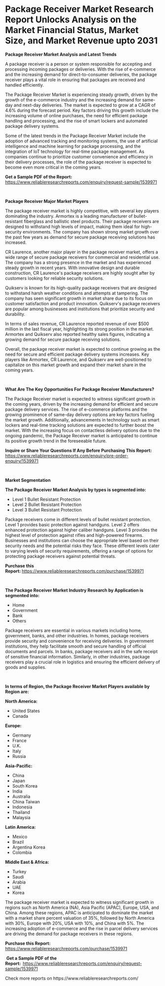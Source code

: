 <p><h1>Package Receiver Market Research Report Unlocks Analysis on the Market Financial Status, Market Size, and Market Revenue upto 2031</h1></p><p><strong>Package Receiver Market Analysis and Latest Trends</strong></p>
<p><p>A package receiver is a person or system responsible for accepting and processing incoming packages or deliveries. With the rise of e-commerce and the increasing demand for direct-to-consumer deliveries, the package receiver plays a vital role in ensuring that packages are received and handled efficiently.</p><p>The Package Receiver Market is experiencing steady growth, driven by the growth of the e-commerce industry and the increasing demand for same-day and next-day deliveries. The market is expected to grow at a CAGR of 4.6% during the forecast period. Key factors driving this growth include the increasing volume of online purchases, the need for efficient package handling and processing, and the rise of smart lockers and automated package delivery systems.</p><p>Some of the latest trends in the Package Receiver Market include the adoption of advanced tracking and monitoring systems, the use of artificial intelligence and machine learning for package processing, and the integration of IoT technology for real-time package management. As companies continue to prioritize customer convenience and efficiency in their delivery processes, the role of the package receiver is expected to become even more critical in the coming years.</p></p>
<p><strong>Get a Sample PDF of the Report:&nbsp;</strong> <a href="https://www.reliableresearchreports.com/enquiry/request-sample/1539971">https://www.reliableresearchreports.com/enquiry/request-sample/1539971</a></p>
<p>&nbsp;</p>
<p><strong>Package Receiver Major Market Players</strong></p>
<p><p>The package receiver market is highly competitive, with several key players dominating the industry. Armortex is a leading manufacturer of bullet-resistant fiberglass and ballistic steel products. Their package receivers are designed to withstand high levels of impact, making them ideal for high-security environments. The company has shown strong market growth over the past few years as demand for secure package receiving solutions has increased.</p><p>CR Laurence, another major player in the package receiver market, offers a wide range of secure package receivers for commercial and residential use. The company has a strong presence in the market and has experienced steady growth in recent years. With innovative design and durable construction, CR Laurence's package receivers are highly sought after by customers looking for reliable security solutions.</p><p>Quikserv is known for its high-quality package receivers that are designed to withstand harsh weather conditions and attempts at tampering. The company has seen significant growth in market share due to its focus on customer satisfaction and product innovation. Quikserv's package receivers are popular among businesses and institutions that prioritize security and durability.</p><p>In terms of sales revenue, CR Laurence reported revenue of over $500 million in the last fiscal year, highlighting its strong position in the market. Armortex and Quikserv also reported healthy sales figures, indicating a growing demand for secure package receiving solutions.</p><p>Overall, the package receiver market is expected to continue growing as the need for secure and efficient package delivery systems increases. Key players like Armortex, CR Laurence, and Quikserv are well-positioned to capitalize on this market growth and expand their market share in the coming years.</p></p>
<p>&nbsp;</p>
<p><strong>What Are The Key Opportunities For Package Receiver Manufacturers?</strong></p>
<p><p>The Package Receiver market is expected to witness significant growth in the coming years, driven by the increasing demand for efficient and secure package delivery services. The rise of e-commerce platforms and the growing prominence of same-day delivery options are key factors fueling the market growth. Additionally, advancements in technology such as smart lockers and real-time tracking solutions are expected to further boost the market. With the increasing focus on contactless delivery options due to the ongoing pandemic, the Package Receiver market is anticipated to continue its positive growth trend in the foreseeable future.</p></p>
<p><strong>Inquire or Share Your Questions If Any Before Purchasing This Report:</strong> <a href="https://www.reliableresearchreports.com/enquiry/pre-order-enquiry/1539971">https://www.reliableresearchreports.com/enquiry/pre-order-enquiry/1539971</a></p>
<p>&nbsp;</p>
<p><strong>Market Segmentation</strong></p>
<p><strong>The Package Receiver Market Analysis by types is segmented into:</strong></p>
<p><ul><li>Level 1 Bullet Resistant Protection</li><li>Level 2 Bullet Resistant Protection</li><li>Level 3 Bullet Resistant Protection</li></ul></p>
<p><p>Package receivers come in different levels of bullet resistant protection. Level 1 provides basic protection against handguns. Level 2 offers enhanced protection against higher caliber handguns. Level 3 provides the highest level of protection against rifles and high-powered firearms. Businesses and institutions can choose the appropriate level based on their security needs and the potential risks they face. These different levels cater to varying levels of security requirements, offering a range of options for protecting package receivers against potential threats.</p></p>
<p><strong>Purchase this Report:&nbsp;</strong><a href="https://www.reliableresearchreports.com/purchase/1539971">https://www.reliableresearchreports.com/purchase/1539971</a></p>
<p>&nbsp;</p>
<p><strong>The Package Receiver Market Industry Research by Application is segmented into:</strong></p>
<p><ul><li>Home</li><li>Government</li><li>Bank</li><li>Others</li></ul></p>
<p><p>Package receivers are essential in various markets including home, government, banks, and other industries. In homes, package receivers provide security and convenience for receiving deliveries. In government institutions, they help facilitate smooth and secure handling of official documents and parcels. In banks, package receivers aid in the safe receipt of sensitive financial information. Similarly, in other industries, package receivers play a crucial role in logistics and ensuring the efficient delivery of goods and supplies.</p></p>
<p>&nbsp;</p>
<p><strong>In terms of Region, the Package Receiver Market Players available by Region are:</strong></p>
<p>
    <p> <strong> North America: </strong>
        <ul>
            <li>United States</li>
            <li>Canada</li>
        </ul>
        </p> 
    <p> <strong> Europe: </strong>
        <ul>
            <li>Germany</li>
            <li>France</li>
            <li>U.K.</li>
            <li>Italy</li>
            <li>Russia</li>
        </ul>
        </p> 
    <p> <strong> Asia-Pacific: </strong>
        <ul>
            <li>China</li>
            <li>Japan</li>
            <li>South Korea</li>
            <li>India</li>
            <li>Australia</li>
            <li>China Taiwan</li>
            <li>Indonesia</li>
            <li>Thailand</li>
            <li>Malaysia</li>
        </ul>
        </p> 
    <p> <strong> Latin America: </strong>
        <ul>
            <li>Mexico</li>
            <li>Brazil</li>
            <li>Argentina Korea</li>
            <li>Colombia</li>
        </ul>
        </p> 
    <p> <strong> Middle East & Africa: </strong>
        <ul>
            <li>Turkey</li>
            <li>Saudi</li>
            <li>Arabia</li>
            <li>UAE</li>
            <li>Korea</li>
        </ul>
    </p>
    </p>
<p><p>The package receiver market is expected to witness significant growth in regions such as North America (NA), Asia Pacific (APAC), Europe, USA, and China. Among these regions, APAC is anticipated to dominate the market with a market share percent valuation of 35%, followed by North America with 30%, Europe with 20%, USA with 10%, and China with 5%. The increasing adoption of e-commerce and the rise in parcel delivery services are driving the demand for package receivers in these regions.</p></p>
<p><strong>Purchase this Report: </strong><a href="https://www.reliableresearchreports.com/purchase/1539971">https://www.reliableresearchreports.com/purchase/1539971</a></p>
<p>&nbsp;<strong>Get a Sample PDF of the Report:&nbsp;&nbsp;</strong><a href="https://www.reliableresearchreports.com/enquiry/request-sample/1539971">https://www.reliableresearchreports.com/enquiry/request-sample/1539971</a></p>
<p><strong></strong></p>
<p>Check more reports on https://www.reliableresearchreports.com/</p>